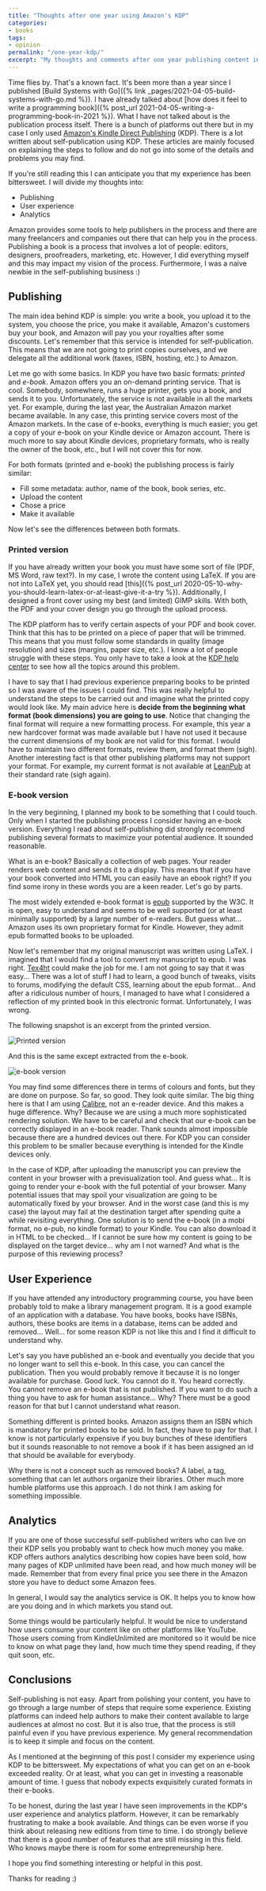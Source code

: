 ```yaml
---
title: "Thoughts after one year using Amazon's KDP"
categories:
- books
tags:
- opinion
permalink: "/one-year-kdp/"
excerpt: "My thoughts and comments after one year publishing content in Amazon's KDP."
---
```



Time flies by. That's a known fact. It's been more than a year since I published [Build Systems with Go]({% link _pages/2021-04-05-build-systems-with-go.md %}). I have already talked about [how does it feel to write a programming book]({% post_url 2021-04-05-writing-a-programming-book-in-2021 %}). What I have not talked about is the publication process itself. There is a bunch of platforms out there but in my case I only used [Amazon's Kindle Direct Publishing](https://kdp.amazon.com) (KDP). There is a lot written about self-publication using KDP. These articles are mainly focused on explaining the steps to follow and do not go into some of the details and problems you may find.

If you're still reading this I can anticipate you that my experience has been bittersweet. I will divide my thoughts into:

* Publishing
* User experience
* Analytics

Amazon provides some tools to help publishers in the process and there are many freelancers and companies out there that can help you in the process. Publishing a book is a process that involves a lot of people: editors, designers, proofreaders, marketing, etc. However, I did everything myself and this may impact my vision of the process. Furthermore, I was a naive newbie in the self-publishing business :)

## Publishing

The main idea behind KDP is simple: you write a book, you upload it to the system, you choose the price, you make it available, Amazon's customers buy your book, and Amazon will pay you your royalties after some discounts. Let's remember that this service is intended for self-publication. This means that we are not going to print copies ourselves, and we delegate all the additional work (taxes, ISBN, hosting, etc.) to Amazon.

Let me go with some basics. In KDP you have two basic formats: *printed* and *e-book*. Amazon offers you an on-demand printing service. That is cool. Somebody, somewhere, runs a huge printer, gets you a book, and sends it to you. Unfortunately, the service is not available in all the markets yet. For example, during the last year, the Australian Amazon market became available. In any case, this printing service covers most of the Amazon markets. In the case of e-books, everything is much easier; you get a copy of your e-book on your Kindle device or Amazon account. There is much more to say about Kindle devices, proprietary formats, who is really the owner of the book, etc., but I will not cover this for now.

For both formats (printed and e-book) the publishing process is fairly similar:

- Fill some metadata: author, name of the book, book series, etc.
- Upload the content
- Chose a price
- Make it available

Now let's see the differences between both formats.

### Printed version

If you have already written your book you must have some sort of file (PDF, MS Word, raw text?). In my case, I wrote the content using LaTeX. If you are not into LaTeX yet, you should read [this]({% post_url 2020-05-10-why-you-should-learn-latex-or-at-least-give-it-a-try %}). Additionally, I designed a front cover using my best (and limited) GIMP skills. With both, the PDF and your cover design you go through the upload process.

The KDP platform has to verify certain aspects of your PDF and book cover. Think that this has to be printed on a piece of paper that will be trimmed. This means that you must follow some standards in quality (image resolution) and sizes (margins, paper size, etc.). I know a lot of people struggle with these steps. You only have to take a look at the [KDP help center](https://kdp.amazon.com/en_US/help) to see how all the topics around this problem.

I have to say that I had previous experience preparing books to be printed so I was aware of the issues I could find. This was really helpful to understand the steps to be carried out and imagine what the printed copy would look like. My main advice here is **decide from the beginning what format (book dimensions) you are going to use**. Notice that changing the final format will require a new formatting process. For example, this year a new hardcover format was made available but I have not used it because the current dimensions of my book are not valid for this format. I would have to maintain two different formats, review them, and format them (sigh). Another interesting fact is that other publishing platforms may not support your format. For example, my current format is not available at [LeanPub](https://leanpub.com/) at their standard rate (sigh again).


### E-book version

In the very beginning, I planned my book to be something that I could touch. Only when I started the publishing process I consider having an e-book version. Everything I read about self-publishing did strongly recommend publishing several formats to maximize your potential audience. It sounded reasonable.

What is an e-book? Basically a collection of web pages. Your reader renders web content and sends it to a display. This means that if you have your book converted into HTML you can easily have an ebook right? If you find some irony in these words you are a keen reader. Let's go by parts.

The most widely extended e-book format is [epub](https://www.w3.org/AudioVideo/ebook/) supported by the W3C. It is open, easy to understand and seems to be well supported (or at least minimally supported) by a large number of e-readers. But guess what... Amazon uses its own proprietary format for Kindle. However, they admit epub formatted books to be uploaded.

Now let's remember that my original manuscript was written using LaTeX. I imagined that I would find a tool to convert my manuscript to epub. I was right. [Tex4ht](https://tug.org/tex4ht/) could make the job for me. I am not going to say that it was easy... There was a lot of stuff I had to learn, a good bunch of tweaks, visits to forums, modifying the default CSS, learning about the epub format... And after a ridiculous number of hours, I managed to have what I considered a reflection of my printed book in this electronic format. Unfortunately, I was wrong.

The following snapshot is an excerpt from the printed version.

![Printed version](/assets/2022/05/printed_header.png)

And this is the same except extracted from the e-book.

![e-book version](/assets/2022/05/ebook_header.png)

You may find some differences there in terms of colours and fonts, but they are done on purpose. So far, so good. They look quite similar. The big thing here is that I am using [Calibre](https://calibre-ebook.com/), not an e-reader device. And this makes a huge difference. Why? Because we are using a much more sophisticated rendering solution. We have to be careful and check that our e-book can be correctly displayed in an e-book reader. Thank sounds almost impossible because there are a hundred devices out there. For KDP you can consider this problem to be smaller because everything is intended for the Kindle devices only.

In the case of KDP, after uploading the manuscript you can preview the content in your browser with a previsualization tool. And guess what... It is going to render your e-book with the full potential of your browser. Many potential issues that may spoil your visualization are going to be automatically fixed by your browser. And in the worst case (and this is my case) the layout may fail at the destination target after spending quite a while revisiting everything. One solution is to send the e-book (in a mobi format, no e-pub, no kindle format) to your Kindle. You can also download it in HTML to be checked... If I cannot be sure how my content is going to be displayed on the target device... why am I not warned? And what is the purpose of this reviewing process?

## User Experience

If you have attended any introductory programming course, you have been probably told to make a library management program. It is a good example of an application with a database. You have books, books have ISBNs, authors, these books are items in a database, items can be added and removed... Well... for some reason KDP is not like this and I find it difficult to understand why.

Let's say you have published an e-book and eventually you decide that you no longer want to sell this e-book. In this case, you can cancel the publication. Then you would probably remove it because it is no longer available for purchase. Good luck. You cannot do it. You heard correctly. You cannot remove an e-book that is not published. If you want to do such a thing you have to ask for human assistance... Why? There must be a good reason for that but I cannot understand what reason.

Something different is printed books. Amazon assigns them an ISBN which is mandatory for printed books to be sold. In fact, they have to pay for that. I know is not particularly expensive if you buy bunches of these identifiers but it sounds reasonable to not remove a book if it has been assigned an id that should be available for everybody.

Why there is not a concept such as removed books? A label, a tag, something that can let authors organize their libraries. Other much more humble platforms use this approach. I do not think I am asking for something impossible.

## Analytics

If you are one of those successful self-published writers who can live on their KDP sells you probably want to check how much money you make. KDP offers authors analytics describing how  copies have been sold, how many pages of KDP unlimited have been read, and how much money will be made. Remember that from every final price you see there in the Amazon store you have to deduct some Amazon fees.

In general, I would say the analytics service is OK. It helps you to know how are you doing and in which markets you stand out.

Some things would be particularly helpful. It would be nice to understand how users consume your content like on other platforms like YouTube. Those users coming from KindleUnlimited are monitored so it would be nice to know on what page they land, how much time they spend reading, if they quit soon, etc.

## Conclusions

Self-publishing is not easy. Apart from polishing your content, you have to go through a large number of steps that require some experience. Existing platforms can indeed help authors to make their content available to large audiences at almost no cost. But it is also true, that the process is still painful even if you have previous experience. My general recommendation is to keep it simple and focus on the content.

As I mentioned at the beginning of this post I consider my experience using KDP to be bittersweet. My expectations of what you can get on an e-book exceeded reality. Or at least, what you can get in investing a reasonable amount of time. I guess that nobody expects exquisitely curated formats in their e-books.

To be honest, during the last year I have seen improvements in the KDP's user experience and analytics platform. However, it can be remarkably frustrating to make a book available. And things can be even worse if you think about releasing new editions from time to time. I do strongly believe that there is a good number of features that are still missing in this field. Who knows maybe there is room for some entrepreneurship here.

I hope you find something interesting or helpful in this post.

Thanks for reading :)